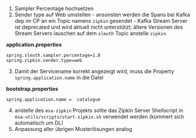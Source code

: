 1. Sampler Percentage hochsetzen
2. Sender type auf Web umstellen - ansonsten werden die Spans bei Kafka dep im CP an ein Topic namens `zipkin` gesendet - Kafka Stream Server ist deprecated und wird aktuell nicht unterstützt; ältere Versionen des Stream Servers lauschen auf dem `sleuth` Topic anstelle `zipkin`.

**application.properties**

```properties
spring.sleuth.sampler.percentage=1.0
spring.zipkin.sender.type=web
```

3. Damit der Servicename korrekt angezeigt wird, muss die Property `spring.application.name` in die Datei

**bootstrap.properties**

```properties
spring.application.name =  catalogue
```

4. anstelle des `msa-zipkin` Projekts sollte das Zipkin Server Shellscript in `msa-utils/scripts/start-zipkin.sh` verwendet werden (kümmert sich automatisch um DL)
5. Anpassung aller übrigen Musterlösungen analog
